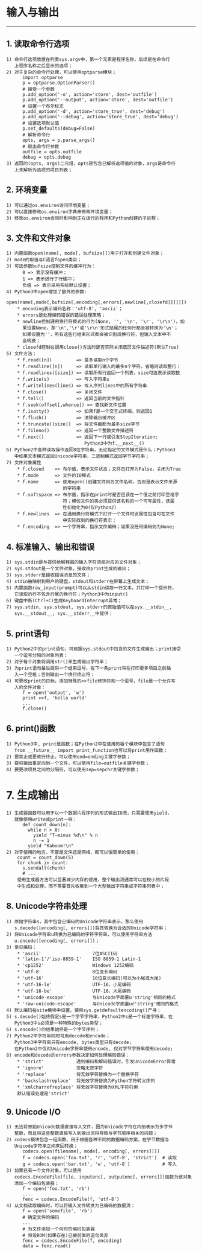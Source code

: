 # **输入与输出**
***

## **1. 读取命令行选项**
    1) 命令行选项放置在列表sys.argv中，第一个元素是程序名称，后续是在命令行
       上程序名称之后显示的选项；
    2) 对于复杂的命令行处理，可以使用optparse模块；
          import optparse
          p = optparse.OptionParser()
          # 接受一个参数
          p.add_option('-o', action='store', dest='outfile')
          p.add_option('--output', action='store', dest='outfile')
          # 设置一个布尔标志
          p.add_option('-d', action='store_true', dest='debug')
          p.add_option('--debug', action='store_true', dest='debug')
          # 设置选项默认值
          p.set_defaults(debug=False)
          # 解析命令行
          opts, args = p.parse_args()
          # 取出命令行参数
          outfile = opts.outfile
          debug = opts.debug
    3) 返回的(opts, args)二元组，opts是包含已解析选项值的对象，args是命令行
       上未解析为选项的项目列表；

## **2. 环境变量**
    1) 可以通过os.environ访问环境变量；
    2) 可以直接修改os.environ字典来修改环境变量；
    3) 修改os.environ会同时影响到正在运行的程序和Python创建的子进程；

## **3. 文件和文件对象**
    1) 内置函数open(name[, mode[, bufsize]])用于打开和创建文件对象；
    2) mode的取值与C语言fopen类似；
    3) 可选参数bufsize控制文件的缓冲行为：
          0 => 表示没有缓冲；
          1 => 表示进行了行缓冲；
          负值 => 表示采用系统默认设置；
    4) Python3中open增加了额外的参数:
        open(name[,mode[,bufsize[,encoding[,errors[,newline[,closefd]]]]]])
        * encoding表示编码名称：'utf-8', 'ascii'；
        * errors是处理编码错误的错误处理策略；
        * newline控制通用换行符模式的行为(None, '', '\n', '\r', '\r\n')，如
          果设置None，那'\n','\r'或'\r\n'形式结尾的任何行都会被转换为'\n'；
          如果设置为''，所有这些行结束形式都会被识别成换行符，但输入文本中不
          会转换；
        * closefd控制在调用close()方法时是否实际关闭底层文件描述符(默认True)
    5) 文件方法：
        * f.read([n])         => 最多读取n个字节
        * f.readline([n])     => 读取单行输入的最多n个字符，省略则读取整行；
        * f.readlines([size]) => 读取所有行返回一个列表，size可选表示读取数
        * f.write(s)          => 写入字符串s
        * f.writelines(lines) => 写入序列lines中的所有字符串
        * f.close()           => 关闭文件
        * f.tell()            => 返回当前的文件指针
        * f.seek(offset[,whence]) => 查找新文件位置
        * f.isatty()          => 如果f是一个交互式终端，则返回1
        * f.flush()           => 清除输出缓冲区
        * f.truncate([size])  => 将文件截断为最多size字节
        * f.fileno()          => 返回一个整数文件描述符
        * f.next()            => 返回下一行或引发StopIteration;
                                 Python3中为f.__next__()
    6) Python2中各种读取操作返回8位字符串，无论指定的文件模式是什么；Python3
       中如果文本模式返回Unicode字符串，二进制模式返回字节字符串；
    7) 文件对象属性
        * f.closed    => 布尔值，表示文件状态；文件已打开为False，关闭为True
        * f.mode      => 文件的IO模式
        * f.name      => 使用open()创建文件则为文件名称，否则是表示文件来源
                         的字符串
        * f.softspace => 布尔值，指示在print时是否应该在一个值之前打印空格字
                         符；模仿文件的类必须提供该名称的一个可写属性，该属
                         性初始化为0(仅Python2)
        * f.newlines  => 在通用换行符模式下打开一个文件时该属性包含可在文件
                         中实际找到的换行符表示；
        * f.encoding  => 一个字符串，指示文件编码；如果没任何编码则为None;

## **4. 标准输入、输出和错误**
    1) sys.stdin是与提供给解释器的输入字符流相对应的文件对象；
    2) sys.stdout是一个文件对象，接收由print生成的输出；
    3) sys.stderr是接收错误消息的文件；
    4) stdin被映射到用户的键盘，stdout和stderr在屏幕上生成文本；
    5) 内置函数raw_input(prompt)可以从stdin读取一行文本，并打印一个提示符，
       它读取的行不包含行尾的换行符；Python3中为input()
    6) 键盘中断(Ctrl+C)生成KeyboardInterrupt异常；
    7) sys.stdin, sys.stdout, sys.stderr的原始值可以在sys.__stdin__, 
       sys.__stdout__, sys.__stderr__中提供；

## **5. print语句**
    1) Python2中的print语句，可根据sys.stdout中包含的文件生成输出；print接受
       一个逗号分隔的对象列表；
    2) 对于每个对象将调用str()来生成输出字符串；
    3) 为print语句最后提供一个结束逗号，在下一条print将在打印更多项目之前插
       入一个空格；否则输出一个换行终止符；
    4) 可更改print的目标，添加特殊的>>file修饰符和一个逗号，file是一个允许写
       入的文件对象：
          f = open('output', 'w')
          print >>f, 'hello world'
          ...
          f.close()

## **6. print()函数**
    1) Python3中, print是函数；在Python2中在使用的每个模块中包含了语句
       from __future__ import print_function也可以将print用作函数；
    2) 要禁止或更改行终止，可以使用end=ending关键字参数；
    3) 要将输出重定向到一个文件，可以使用file=outfile关键字参数；
    4) 要更改项目之间的分隔符，可以使用sep=sepchr关键字参数；

# **7. 生成输出**
    1) 生成器函数可以用于以一个数据片段序列的形式输出IO流，只需要使用yield，
       就像使用write或print一样：
          def count_down(n):
            while n > 0:
              yield "T-minus %d\n" % n
              n -= 1
            yield "Kaboom!\n"
    2) 对于使用的地方，不管是文件还是网络，都可以很简单的使用：
        count = count_down(5)
        for chunk in count:
          s.sendall(chunk)
          # ...
        使用生成器方法可以显著减少内存的使用，整个输出流通常可以在较小的片段
        中生成和处理，而不需要首先收集到一个大型输出字符串或字符串列表中；

## **8. Unicode字符串处理**
    1) 原始字符串s，其中包含已编码的Unicode字符串表示，那么使用
       s.decode([encoding[, errors]])将其转换为合适的Unicode字符串；
    2) 将Unicode字符串u转换为已编码的字符字符串，可以使用字符串方法
       u.encode([encoding[, errors]])；
    3) 常见编码：
        * 'ascii'                   7位ASCII码
        * 'latin-1'/'iso-8859-1'    ISO 8859-1 Latin-1
        * 'cp1252'                  Windows 1252编码
        * 'utf-8'                   8位变长编码
        * 'utf-16'                  16位变长编码(可以为小尾或大尾)
        * 'utf-16-le'               UTF-16，小尾编码
        * 'utf-16-be'               UTF-16，大尾编码
        * 'unicode-escape'          与Unicode字面量u'string'相同的格式
        * 'raw-unicode-escape'      与Unicode字面量ur'string'相同的格式
    4) 默认编码在site模块中设置，使用sys.getdefaultencoding()产寻；
    5) s.decode()始终假定s是一个字节字符串，Python2中s是一个标准字符串，在
       Python3中s必须是一种特殊的bytes类型；
    6) s.encode()的结果始终是一个字节序列；
    7) Python2中字符串同时可用decode和encode；
       Python3中字符串只有encode, bytes类型只有decode;
       在Python2中仅对Unicode字符串使用encode, 仅对字节字符串使用decode;
    8) encode和decode的errors参数决定如何处理编码错误：
        * 'strict'            遇到编码和解码错误时，引发UnicodeError异常
        * 'ignore'            忽略无效字符
        * 'replace'           将无效字符替换为一个替换字符
        * 'backslashreplace'  将无效字符替换为Python字符转义序列
        * 'xmlcharrefreplace' 将无效字符替换为XML字符引用
        默认错误处理是'strict'

## **9. Unicode I/O**
    1) 无法将原始Unicode数据直接写入文件，因为Unicode字符在内部表示为多字节
       整数，而且将这些整数直接写入到输出流将导致与字节顺序相关的问题；
    2) codecs模块包含一组函数，用于根据各种不同的数据编码方案，在字节数据与
       Unicode字符串之间来回转换；
          codecs.open(filename[, mode[, encoding[, errors]]])
          f = codecs.open('foo.txt', 'r', 'utf-8', 'strict')  # 读取
          g = codecs.open('bar.txt', 'w', 'utf-8')            # 写入
    3) 如果已有一个文件对象，可以使用
       codecs.EncodeFile(file, inputenc[, outputenc[, errors]])函数为该对象
       添加一个编码包装器；
          f = open('foo.txt', 'rb')
          ...
          fenc = codecs.EncodeFile(f, 'utf-8')
    4) 从文档读取编码时，可以将输入文件转换为已编码的数据流：
          f = open('somefile', 'rb')
          # 确定文件的编码
          ...
          # 为文件添加一个何时的编码包装器
          # 将设BOM(如果存在)已被前面的语句丢弃
          fenc = codecs.EncodeFile(f, encoding)
          data = fenc.read()
